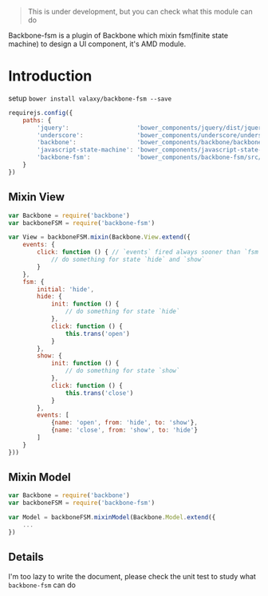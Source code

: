 > This is under development, but you can check what this module can do

Backbone-fsm is a plugin of Backbone which mixin fsm(finite state machine) to design a UI component, it's AMD module.

# Introduction
setup `bower install valaxy/backbone-fsm --save`

```javascript
requirejs.config({
    paths: {
        'jquery':                   'bower_components/jquery/dist/jquery.min',
        'underscore':               'bower_components/underscore/underscore-min',
        'backbone':                 'bower_components/backbone/backbone',
        'javascript-state-machine': 'bower_components/javascript-state-machine/state-machine',
        'backbone-fsm':             'bower_components/backbone-fsm/src/backbone-fsm'
    }
})

```

## Mixin View
```javascript
var Backbone = require('backbone')
var backboneFSM = require('backbone-fsm')

var View = backboneFSM.mixin(Backbone.View.extend({
	events: {
		click: function () { // `events` fired always sooner than `fsm`
		    // do something for state `hide` and `show`
		}
	},
	fsm: {
		initial: 'hide',
		hide: {
			init: function () {
				// do something for state `hide`
			},
			click: function () {
				this.trans('open')
			}
		},
		show: {
			init: function () {
				// do something for state `show`
			},
			click: function () {
				this.trans('close')
			}
		},
		events: [
			{name: 'open', from: 'hide', to: 'show'},
			{name: 'close', from: 'show', to: 'hide'}
		]
	}
}))
```

## Mixin Model
```javascript
var Backbone = require('backbone')
var backboneFSM = require('backbone-fsm')

var Model = backboneFSM.mixinModel(Backbone.Model.extend({
    ...
})
```

## Details
I'm too lazy to write the document, please check the unit test to study what `backbone-fsm` can do